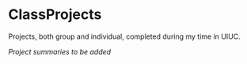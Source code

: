 # ClassProjects
Projects, both group and individual, completed during my time in UIUC.

*Project summaries to be added*

